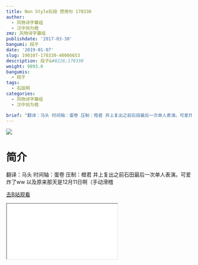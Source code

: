 ```yaml
---
title: Non Style石田 惯用句 170330
author:
  - 风物诗字幕组
  - 汉中则为橙
zmz: 风物诗字幕组
publishdate: '2017-03-30'
bangumi: 段子
date: '2019-01-07'
slug: 190107-170330-40066653
description: 段子&#8226;170330
weight: 9893.0
bangumis:
  - 段子
tags:
  - 石田明
categories:
  - 风物诗字幕组
  - 汉中则为橙

brief: "翻译：马头 时间轴：蛋卷 压制：橙君 井上复出之前石田最后一次单人表演。可爱炸了ww 以及原来那天是12月11日啊（手动滑稽"
---
```

![](https://i.imgur.com/BKcwdys.jpg)
# 简介  
翻译：马头 时间轴：蛋卷 压制：橙君
井上复出之前石田最后一次单人表演。可爱炸了ww
以及原来那天是12月11日啊（手动滑稽  

[去B站观看](https://www.bilibili.com/video/av40066653/)
<div class ="resp-container"><iframe class="testiframe" src="//player.bilibili.com/player.html?aid=40066653"", scrolling="no", allowfullscreen="true" > </iframe></div> 

